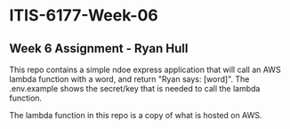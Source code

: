 # ITIS-6177-Week-06

## Week 6 Assignment - Ryan Hull

This repo contains a simple ndoe express application that will call an AWS lambda function with a word, and return "Ryan says: [word]". The .env.example shows the secret/key that is needed to call the lambda function.

The lambda function in this repo is a copy of what is hosted on AWS.